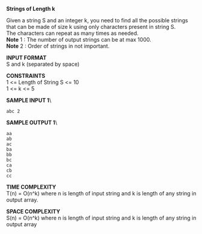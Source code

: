 **Strings of Length k**

Given a string S and an integer k, you need to find all the possible strings that can be made of size k using only characters present in string S.\
The characters can repeat as many times as needed.\
**Note** 1 : The number of output strings can be at max 1000.\
**Note** 2 : Order of strings in not important.

**INPUT FORMAT**\
S and k (separated by space)

**CONSTRAINTS**\
1 <= Length of String S <= 10\
1 <= k <= 5

**SAMPLE INPUT 1**\
```
abc 2
```

**SAMPLE OUTPUT 1**\
```
aa
ab
ac
ba
bb
bc
ca
cb
cc
```

**TIME COMPLEXITY**\
T(n) = O(n^k) where n is length of input string and k is length of any string in output array.

**SPACE COMPLEXITY**\
S(n) = O(n^k) where n is length of input string and k is length of any string in output array